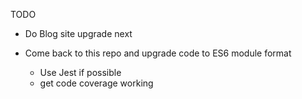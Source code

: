 TODO


- Do Blog site upgrade next

- Come back to this repo and upgrade code to ES6 module format
  - Use Jest if possible
  - get code coverage working

